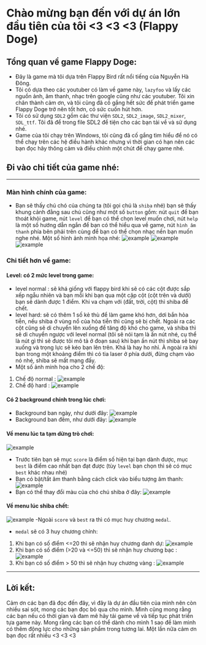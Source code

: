 # Chào mừng bạn đến với dự án lớn đầu tiên của tôi <3 <3 <3 (Flappy Doge)
## Tổng quan về game Flappy Doge:
- Đây là game mà tôi dựa trên Flappy Bird rất nổi tiếng của Nguyễn Hà Đông.
- Tôi có dựa theo các youtuber có làm về game này, `lazyfoo` và lấy các nguồn ảnh, âm thanh, nhạc trên google cũng như các youtuber. Tôi xin chân thành cảm ơn, và tôi cũng đã cố gắng hết sức để phát triển game Flappy Doge trở nên tốt hơn, có sức cuốn hút hơn.
- Tôi có sử dụng `SDL2` gồm các thư viện `SDL2`, `SDL2_image`, `SDL2_mixer`, `SDL_ttf`. Tôi đã để trong file SDL2 để tiện cho các bạn tải về và sử dụng nhé.
- Game của tôi chạy trên Windows, tôi cũng đã cố gắng tìm hiểu để nó có thể chạy trên các hệ điều hành khác nhưng vì thời gian có hạn nên các bạn đọc hãy thông cảm và điều chỉnh một chút để chạy game nhé.
## Đi vào chi tiết của game nhé:
---
### Màn hình chính của game:
- Bạn sẽ thấy chú chó của chúng ta (tôi gọi chú là `shiba` nhé) bạn sẽ thấy khung cảnh đằng sau chú cũng như một số `button` gồm: nút `quit` để bạn thoát khỏi game, nút `level` để bạn có thể chọn level muốn chơi, nút `help` là một số hướng dẫn ngắn để bạn có thể hiểu qua về game, nút `hình âm thanh` phía bên phải trên cùng để bạn có thể chọn nhạc nền bạn muốn nghe nhé. Một số hình ảnh minh họa nhé: 
![example](image/minhhoa.png) ![example](image/minhhoa2.png) ![example](image/minhhoa3.png)
### Chi tiết hơn về game:
#### Level: có 2 mức level trong game:
- level normal : sẽ khá giống với flappy bird khi sẽ có các cột được sắp xếp ngẫu nhiên và bạn mỗi khi bạn qua một cặp cột (cột trên và dưới) bạn sẽ dành được 1 điểm. Khi va chạm với (đất, trời, cột) thì shiba để chết. 
- level hard: sẽ có thêm 1 số kẻ thù để làm game khó hơn, dơi bắn hỏa tiễn, nếu shiba ở vùng nổ của hỏa tiễn thì cũng sẽ bị chết. Ngoài ra các cột cũng sẽ di chuyển lên xuống để tăng độ khó cho game, và shiba thì sẽ di chuyển ngược với level normal (tôi sẽ nói tạm là ấn nút nhé, cụ thể là nút gì thì sẽ được tôi mô tả ở đoạn sau) khi bạn ấn nút thì shiba sẽ bay xuống và trọng lực sẽ kéo bạn lên trên. Khá là hay ho nhỉ. À ngoài ra khi bạn trong một khoảng điểm thì có tia laser ở phía dưới, đừng chạm vào nó nhé, shiba sẽ mất mạng đấy.
- Một số ảnh minh họa cho 2 chế độ:
1. Chế độ normal : ![example](image/minhhoa4.png)
2. Chế độ hard :  ![example](image/minhhoa5.png)
#### Có 2 background chính trong lúc chơi:
- Background ban ngày, như dưới đây: 
![example](image/background.jpg)
- Background ban đêm, như dưới đây: 
![example](image/background-night.jpg)
#### Về menu lúc ta tạm dừng trò chơi: 
![example](image/minhhoa6.png)
- Trước tiên bạn sẽ mục `score` là điểm số hiện tại bạn dành được, mục `best` là điểm cao nhất bạn đạt được (tùy `level` bạn chọn thì sẽ có mục `best` khác nhau nhé)
- Bạn có bật/tắt âm thanh bằng cách click vào biểu tượng âm thanh: ![example](image/minhhoa7.png)
- Bạn có thể thay đổi màu của chó chú shiba ở đây: ![example](image/minhhoa8.png)
#### Về menu lúc shiba chết:
![example](image/minhhoa9.png)
-Ngoài `score` và `best` ra thì có mục huy chương `medal`.
- `medal` sẽ có 3 huy chương chính:
1. Khi bạn có số điểm <=20 thì sẽ nhận huy chương danh dự: ![example](medal/honor.png)
2. Khi bạn có số điểm (>20 và <=50) thì sẽ nhận huy chương bạc : ![example](medal/silver.png)
3. Khi bạn có số điểm > 50 thì sẽ nhận huy chương vàng : ![example](medal/gold.png)
---
## Lời kết:
Cảm ơn các bạn đã đọc đến đây, vì đây là dự án đầu tiên của mình nên còn nhiều sai sót, mong các bạn đọc bỏ qua cho mình. Mình cũng mong rằng các bạn nếu có thời gian và đam mê hãy tải game về và tiếp tục phát triển tựa game này. Mong rằng các bạn có thể dành cho mình 1 sao để làm mình có thêm động lực cho những sản phẩm trong tương lai. Một lần nữa cảm ơn bạn đọc rất nhiều <3 <3 <3 


